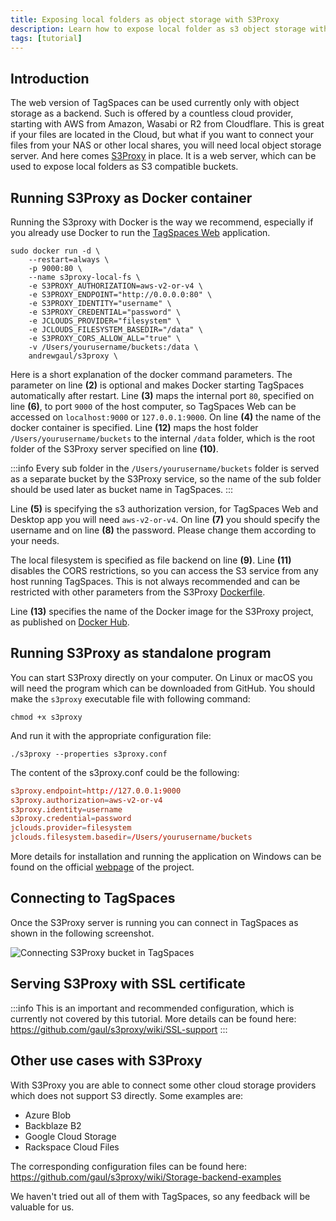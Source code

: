 ```yaml
---
title: Exposing local folders as object storage with S3Proxy
description: Learn how to expose local folder as s3 object storage with S3Proxy
tags: [tutorial]
---
```


## Introduction

The web version of TagSpaces can be used currently only with object storage as a backend. Such is offered by a countless cloud provider, starting with AWS from Amazon, Wasabi or R2 from Cloudflare. This is great if your files are located in the Cloud, but what if you want to connect your files from your NAS or other local shares, you will need local object storage server. And here comes [S3Proxy](https://github.com/gaul/s3proxy) in place. It is a web server, which can be used to expose local folders as S3 compatible buckets.

## Running S3Proxy as Docker container

Running the S3proxy with Docker is the way we recommend, especially if you already use Docker to run the [TagSpaces Web](/tutorials/tagspaces-web-docker) application.

```docker showLineNumbers
sudo docker run -d \
    --restart=always \
    -p 9000:80 \
    --name s3proxy-local-fs \
    -e S3PROXY_AUTHORIZATION=aws-v2-or-v4 \
    -e S3PROXY_ENDPOINT="http://0.0.0.0:80" \
    -e S3PROXY_IDENTITY="username" \
    -e S3PROXY_CREDENTIAL="password" \
    -e JCLOUDS_PROVIDER="filesystem" \
    -e JCLOUDS_FILESYSTEM_BASEDIR="/data" \
    -e S3PROXY_CORS_ALLOW_ALL="true" \
    -v /Users/yourusername/buckets:/data \
    andrewgaul/s3proxy \
```

Here is a short explanation of the docker command parameters. The parameter on line **(2)** is optional and makes Docker starting TagSpaces automatically after restart. Line **(3)** maps the internal port `80`, specified on line **(6)**, to port `9000` of the host computer, so TagSpaces Web can be accessed on `localhost:9000` or `127.0.0.1:9000`. On line **(4)** the name of the docker container is specified. Line **(12)** maps the host folder `/Users/yourusername/buckets` to the internal `/data` folder, which is the root folder of the S3Proxy server specified on line **(10)**.

:::info
Every sub folder in the `/Users/yourusername/buckets` folder is served as a separate bucket by the S3Proxy service, so the name of the sub folder should be used later as bucket name in TagSpaces.
:::

Line **(5)** is specifying the s3 authorization version, for TagSpaces Web and Desktop app you will need `aws-v2-or-v4`. On line **(7)** you should specify the username and on line **(8)** the password. Please change them according to your needs.

The local filesystem is specified as file backend on line **(9)**. Line **(11)** disables the CORS restrictions, so you can access the S3 service from any host running TagSpaces. This is not always recommended and can be restricted with other parameters from the S3Proxy [Dockerfile](https://github.com/gaul/s3proxy/blob/master/Dockerfile).

Line **(13)** specifies the name of the Docker image for the S3Proxy project, as published on [Docker Hub](https://hub.docker.com/r/andrewgaul/s3proxy/).

## Running S3Proxy as standalone program

You can start S3Proxy directly on your computer. On Linux or macOS you will need the program which can be downloaded from GitHub. You should make the `s3proxy` executable file with following command:

```
chmod +x s3proxy
```

And run it with the appropriate configuration file:

```
./s3proxy --properties s3proxy.conf
```

The content of the s3proxy.conf could be the following:

```conf showLineNumbers title="s3proxy.conf"
s3proxy.endpoint=http://127.0.0.1:9000
s3proxy.authorization=aws-v2-or-v4
s3proxy.identity=username
s3proxy.credential=password
jclouds.provider=filesystem
jclouds.filesystem.basedir=/Users/yourusername/buckets
```

More details for installation and running the application on Windows can be found on the official [webpage](https://github.com/gaul/s3proxy) of the project.

## Connecting to TagSpaces

Once the S3Proxy server is running you can connect in TagSpaces as shown in the following screenshot.

![Connecting S3Proxy bucket in TagSpaces](/media/connecting-s3proxy-bucket.png)

## Serving S3Proxy with SSL certificate

:::info
This is an important and recommended configuration, which is currently not covered by this tutorial. More details can be found here: https://github.com/gaul/s3proxy/wiki/SSL-support
:::

## Other use cases with S3Proxy

With S3Proxy you are able to connect some other cloud storage providers which does not support S3 directly. Some examples are:

- Azure Blob
- Backblaze B2
- Google Cloud Storage
- Rackspace Cloud Files

The corresponding configuration files can be found here: https://github.com/gaul/s3proxy/wiki/Storage-backend-examples

We haven't tried out all of them with TagSpaces, so any feedback will be valuable for us.
